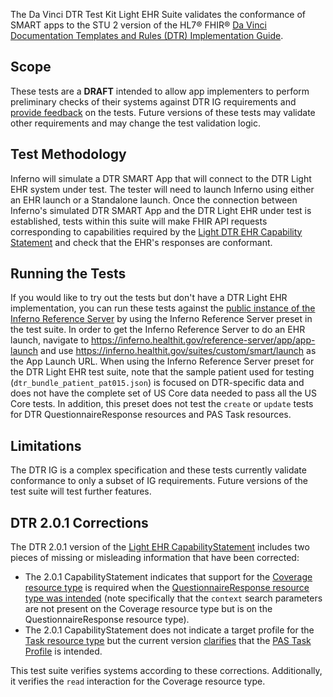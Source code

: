 The Da Vinci DTR Test Kit Light EHR Suite validates the conformance of SMART apps
to the STU 2 version of the HL7® FHIR®
[Da Vinci Documentation Templates and Rules (DTR) Implementation Guide](https://hl7.org/fhir/us/davinci-dtr/STU2/).

## Scope

These tests are a **DRAFT** intended to allow app implementers to perform
preliminary checks of their systems against DTR IG requirements and [provide
feedback](https://github.com/inferno-framework/davinci-dtr-test-kit/issues)
on the tests. Future versions of these tests may validate other
requirements and may change the test validation logic.

## Test Methodology

Inferno will simulate a DTR SMART App that will connect to the DTR Light EHR system under test. The tester will need to launch Inferno using either an EHR launch or a Standalone launch. Once the connection between Inferno's simulated DTR SMART App and the DTR Light EHR under test is established, tests within this suite will make FHIR API requests corresponding to capabilities required by the [Light DTR EHR Capability Statement](https://hl7.org/fhir/us/davinci-dtr/STU2/CapabilityStatement-light-dtr-ehr) and check that the EHR's responses are conformant.

## Running the Tests

If you would like to try out the tests but don't have a DTR Light EHR implementation, you can run these tests against the [public instance of the Inferno Reference Server](https://inferno.healthit.gov/reference-server/r4/) by using the Inferno Reference Server preset in the test suite. In order to get the Inferno Reference Server to do an EHR launch, navigate to https://inferno.healthit.gov/reference-server/app/app-launch and use https://inferno.healthit.gov/suites/custom/smart/launch as the App Launch URL. When using the Inferno Reference Server preset for the DTR Light EHR test suite, note that the sample patient used for testing (`dtr_bundle_patient_pat015.json`) is focused on DTR-specific data and does not have the complete set of US Core data needed to pass all the US Core tests. In addition, this preset does not test the `create` or `update` tests for DTR QuestionnaireResponse resources and PAS Task resources.

## Limitations

The DTR IG is a complex specification and these tests currently validate conformance to only
a subset of IG requirements. Future versions of the test suite will test further
features.

## DTR 2.0.1 Corrections

The DTR 2.0.1 version of the [Light EHR CapabilityStatement](http://hl7.org/fhir/us/davinci-dtr/CapabilityStatement/light-dtr-ehr) includes two pieces of missing or misleading information that have been corrected:

- The 2.0.1 CapabilityStatement indicates that support for the [Coverage resource type](https://hl7.org/fhir/us/davinci-dtr/STU2/CapabilityStatement-light-dtr-ehr.html#coverage) is required when the [QuestionnaireResponse resource type was intended](https://build.fhir.org/ig/HL7/davinci-dtr/CapabilityStatement-light-dtr-ehr-311.html#questionnaireresponse) (note specifically that the `context` search parameters are not present on the Coverage resource type but is on the QuestionnaireResponse resource type).
- The 2.0.1 CapabilityStatement does not indicate a target profile for the [Task resource type](https://hl7.org/fhir/us/davinci-dtr/STU2/CapabilityStatement-light-dtr-ehr.html#task) but the current version [clarifies](https://build.fhir.org/ig/HL7/davinci-dtr/CapabilityStatement-light-dtr-ehr-311.html#task) that the [PAS Task Profile](http://hl7.org/fhir/us/davinci-pas/StructureDefinition/profile-task) is intended.

This test suite verifies systems according to these corrections. Additionally, it verifies the `read` interaction for the Coverage resource type.
